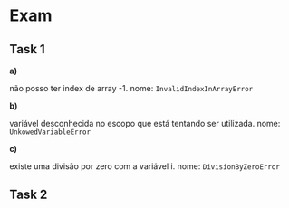 # Exam

## Task 1

**a)**

não posso ter index de array -1. nome: `InvalidIndexInArrayError`

**b)**

variável desconhecida no escopo que está tentando ser utilizada. nome: `UnkowedVariableError`

**c)**

existe uma divisão por zero com a variável i. nome: `DivisionByZeroError`

## Task 2
